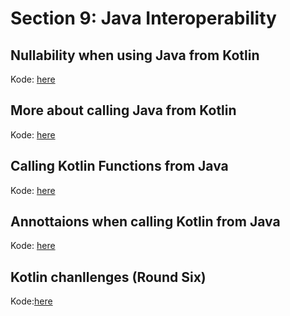 # Section 9: Java Interoperability

## Nullability when using Java from Kotlin
Kode: [here](https://github.com/pedalv/JavaApp/tree/master/Kotlin/src/main/java/no/agitec/fagaften/mars/kotlin/section09/calljava1)


## More about calling Java from Kotlin
Kode: [here](https://github.com/pedalv/JavaApp/tree/master/Kotlin/src/main/java/no/agitec/fagaften/mars/kotlin/section09/calljava2)

## Calling Kotlin Functions from Java
Kode: [here](https://github.com/pedalv/JavaApp/tree/master/Kotlin/src/main/java/no/agitec/fagaften/mars/kotlin/section09/calljava1)

## Annottaions when calling Kotlin from Java
Kode: [here](https://github.com/pedalv/JavaApp/tree/master/Kotlin/src/main/java/no/agitec/fagaften/mars/kotlin/section09/calljava1)

## Kotlin chanllenges (Round Six)
Kode:[here](https://github.com/pedalv/JavaApp/tree/master/Kotlin/src/main/java/no/agitec/fagaften/mars/kotlin/section09/calljava1)
